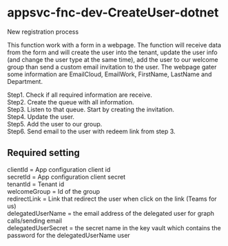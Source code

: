# appsvc-fnc-dev-CreateUser-dotnet
New registration process

This function work with a form in a webpage.
The function will receive data from the form and will create the user into the tenant, update the user info (and change the user type at the same time), add the user to our welcome group than send a custom email invitation to the user.
The webpage gater some information are EmailCloud, EmailWork, FirstName, LastName and Department. 

Step1. Check if all required information are receive.<br>
Step2. Create the queue with all information.<br>
Step3. Listen to that queue.  Start by creating the invitation.<br>
Step4. Update the user.<br>
Step5. Add the user to our group.<br>
Step6. Send email to the user with redeem link from step 3.<br>

## Required setting

clientId = App configuration client id<br>
secretId = App configuration client secret<br>
tenantId = Tenant id<br>
welcomeGroup = Id of the group<br>
redirectLink = Link that redirect the user when click on the link (Teams for us)<br>
delegatedUserName = the email address of the delegated user for graph calls/sending email<br>
delegatedUserSecret = the secret name in the key vault which contains the password for the delegatedUserName user<br>

